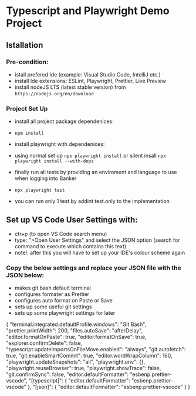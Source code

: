# Typescript and Playwright Demo Project

## Istallation

### Pre-condition:

- istall prefered Ide (example: Visual Studio Code, IntelliJ etc.)
- install Ide extensions: ESLint, Playwright, Prettier, Live Preview
- install nodeJS LTS (latest stable version) from `https://nodejs.org/en/download`

### Project Set Up

- install all project package dependenices:
- `npm install`

- install playwright with dependenices:
- using normal set up `npx playwright install` or silent insall `npx playwright install --with-deps`

- finally run all tests by providing an enviroment and language to use when logging into Banker
- `npx playwright test`
- you can run only 1 test by addint test.only to the implementation

## Set up VS Code User Settings with:

- ctr+p (to open VS Code search menu)
- type: ">Open User Settings" and select the JSON option (search for command to execute which contains this text)
- note!: after this you will have to set up your IDE's colour scheme again

### Copy the below settings and replace your JSON file with the JSON below:

- makes git bash default terminal
- configures formater as Prettier
- configures auto format on Paste or Save
- sets up some useful git settings
- sets up some playwright settings for later

{
    "terminal.integrated.defaultProfile.windows": "Git Bash",
    "prettier.printWidth": 200,
    "files.autoSave": "afterDelay",
    "editor.formatOnPaste": true,
    "editor.formatOnSave": true,
    "explorer.confirmDelete": false,
    "typescript.updateImportsOnFileMove.enabled": "always",
    "git.autofetch": true,
    "git.enableSmartCommit": true,
    "editor.wordWrapColumn": 160,
    "playwright.updateSnapshots": "all",
    "playwright.env": {},
    "playwright.reuseBrowser": true,
    "playwright.showTrace": false,
    "git.confirmSync": false,
    "editor.defaultFormatter": "esbenp.prettier-vscode",
    "[typescript]": {
        "editor.defaultFormatter": "esbenp.prettier-vscode"
    },
    "[json]": {
        "editor.defaultFormatter": "esbenp.prettier-vscode"
    }
}
